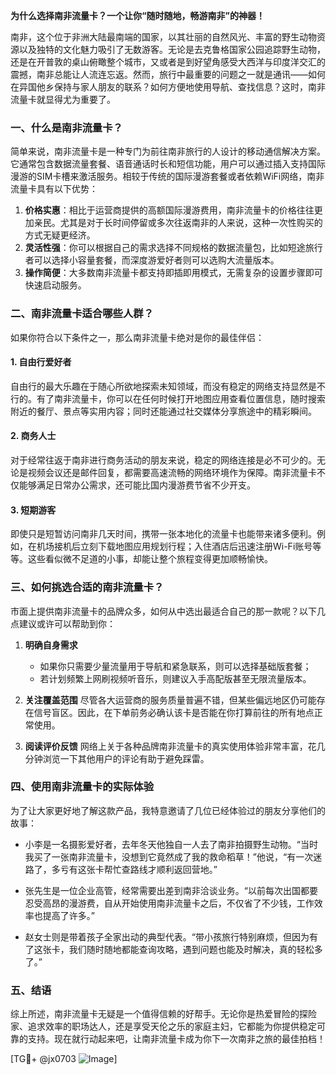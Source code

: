 **为什么选择南非流量卡？一个让你“随时随地，畅游南非”的神器！**

南非，这个位于非洲大陆最南端的国家，以其壮丽的自然风光、丰富的野生动物资源以及独特的文化魅力吸引了无数游客。无论是去克鲁格国家公园追踪野生动物，还是在开普敦的桌山俯瞰整个城市，又或者是到好望角感受大西洋与印度洋交汇的震撼，南非总能让人流连忘返。然而，旅行中最重要的问题之一就是通讯——如何在异国他乡保持与家人朋友的联系？如何方便地使用导航、查找信息？这时，南非流量卡就显得尤为重要了。

### 一、什么是南非流量卡？

简单来说，南非流量卡是一种专门为前往南非旅行的人设计的移动通信解决方案。它通常包含数据流量套餐、语音通话时长和短信功能，用户可以通过插入支持国际漫游的SIM卡槽来激活服务。相较于传统的国际漫游套餐或者依赖WiFi网络，南非流量卡具有以下优势：

1. **价格实惠**：相比于运营商提供的高额国际漫游费用，南非流量卡的价格往往更加亲民。尤其是对于长时间停留或多次往返南非的人来说，这种一次性购买的方式无疑更经济。
2. **灵活性强**：你可以根据自己的需求选择不同规格的数据流量包，比如短途旅行者可以选择小容量套餐，而深度游爱好者则可以选购大流量版本。
3. **操作简便**：大多数南非流量卡都支持即插即用模式，无需复杂的设置步骤即可快速启动服务。

### 二、南非流量卡适合哪些人群？

如果你符合以下条件之一，那么南非流量卡绝对是你的最佳伴侣：

#### 1. 自由行爱好者
自由行的最大乐趣在于随心所欲地探索未知领域，而没有稳定的网络支持显然是不行的。有了南非流量卡，你可以在任何时候打开地图应用查看位置信息，随时搜索附近的餐厅、景点等实用内容；同时还能通过社交媒体分享旅途中的精彩瞬间。

#### 2. 商务人士
对于经常往返于南非进行商务活动的朋友来说，稳定的网络连接是必不可少的。无论是视频会议还是邮件回复，都需要高速流畅的网络环境作为保障。南非流量卡不仅能够满足日常办公需求，还可能比国内漫游费节省不少开支。

#### 3. 短期游客
即使只是短暂访问南非几天时间，携带一张本地化的流量卡也能带来诸多便利。例如，在机场接机后立刻下载地图应用规划行程；入住酒店后迅速注册Wi-Fi账号等等。这些看似微不足道的小事，却能让整个旅程变得更加顺畅愉快。

### 三、如何挑选合适的南非流量卡？

市面上提供南非流量卡的品牌众多，如何从中选出最适合自己的那一款呢？以下几点建议或许可以帮助到你：

1. **明确自身需求**
   - 如果你只需要少量流量用于导航和紧急联系，则可以选择基础版套餐；
   - 若计划频繁上网刷视频听音乐，则建议入手高配版甚至无限流量版本。
   
2. **关注覆盖范围**
   尽管各大运营商的服务质量普遍不错，但某些偏远地区仍可能存在信号盲区。因此，在下单前务必确认该卡是否能在你打算前往的所有地点正常使用。

3. **阅读评价反馈**
   网络上关于各种品牌南非流量卡的真实使用体验非常丰富，花几分钟浏览一下其他用户的评论有助于避免踩雷。

### 四、使用南非流量卡的实际体验

为了让大家更好地了解这款产品，我特意邀请了几位已经体验过的朋友分享他们的故事：

- 小李是一名摄影爱好者，去年冬天他独自一人去了南非拍摄野生动物。“当时我买了一张南非流量卡，没想到它竟然成了我的救命稻草！”他说，“有一次迷路了，多亏有这张卡帮忙查路线才顺利返回营地。”

- 张先生是一位企业高管，经常需要出差到南非洽谈业务。“以前每次出国都要忍受高昂的漫游费，自从开始使用南非流量卡之后，不仅省了不少钱，工作效率也提高了许多。”

- 赵女士则是带着孩子全家出动的典型代表。“带小孩旅行特别麻烦，但因为有了这张卡，我们随时随地都能查询攻略，遇到问题也能及时解决，真的轻松多了。”

### 五、结语

综上所述，南非流量卡无疑是一个值得信赖的好帮手。无论你是热爱冒险的探险家、追求效率的职场达人，还是享受天伦之乐的家庭主妇，它都能为你提供稳定可靠的支持。现在就行动起来吧，让南非流量卡成为你下一次南非之旅的最佳拍档！

[TG💪+ @jx0703 ![Image](https://github.com/user-attachments/assets/dbca1d08-cadb-493c-b0ec-ad6f7a83f270)]